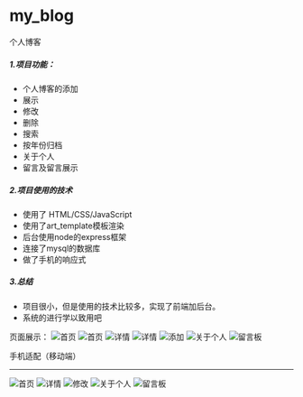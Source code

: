 # my_blog
个人博客
##### 1.项目功能：
- 个人博客的添加
- 展示
- 修改
- 删除
- 搜索
- 按年份归档 
- 关于个人
- 留言及留言展示
##### 2.项目使用的技术
- 使用了 HTML/CSS/JavaScript
- 使用了art_template模板渲染
- 后台使用node的express框架
- 连接了mysql的数据库
- 做了手机的响应式
##### 3.总结
- 项目很小，但是使用的技术比较多，实现了前端加后台。
- 系统的进行学以致用吧

页面展示：
![首页](https://github.com/2846256621/my_blog/blob/master/images/QQ%E5%9B%BE%E7%89%8720191110201804.png)
![首页](https://github.com/2846256621/my_blog/blob/master/images/QQ%E5%9B%BE%E7%89%8720191110201855.png)
![详情](https://github.com/2846256621/my_blog/blob/master/images/QQ%E5%9B%BE%E7%89%8720191110201949.png)
![详情](https://github.com/2846256621/my_blog/blob/master/images/QQ%E5%9B%BE%E7%89%8720191110201949.png)
![添加](https://github.com/2846256621/my_blog/blob/master/images/QQ%E5%9B%BE%E7%89%8720191110202214.png)
![关于个人](https://github.com/2846256621/my_blog/blob/master/images/QQ%E5%9B%BE%E7%89%8720191110202218.png)
![留言板](https://github.com/2846256621/my_blog/blob/master/images/QQ%E5%9B%BE%E7%89%8720191110202225.png)

手机适配（移动端）

----------

![首页](https://github.com/2846256621/my_blog/blob/master/images/QQ%E5%9B%BE%E7%89%8720191110203235.png)
![详情](https://github.com/2846256621/my_blog/blob/master/images/QQ%E5%9B%BE%E7%89%8720191110203240.png)
![修改](https://github.com/2846256621/my_blog/blob/master/images/QQ%E5%9B%BE%E7%89%8720191110203243.png)
![关于个人](https://github.com/2846256621/my_blog/blob/master/images/QQ%E5%9B%BE%E7%89%8720191110203247.png)
![留言板](https://github.com/2846256621/my_blog/blob/master/images/QQ%E5%9B%BE%E7%89%8720191110203251.png)
